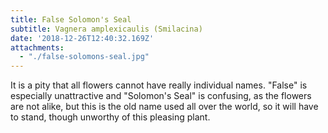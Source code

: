 ```yaml
---
title: False Solomon's Seal
subtitle: Vagnera amplexicaulis (Smilacina)
date: '2018-12-26T12:40:32.169Z'
attachments:
  - "./false-solomons-seal.jpg"
---
```


It is a pity that all flowers cannot have really individual names. "False"
is especially unattractive and "Solomon's Seal" is confusing, as the flowers are
not alike, but this is the old name used all over the world, so it will have to
stand, though unworthy of this pleasing plant.
